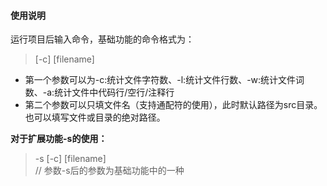 #### 使用说明
运行项目后输入命令，基础功能的命令格式为：
> [-c] [filename]

- 第一个参数可以为-c:统计文件字符数、-l:统计文件行数、-w:统计文件词数、-a:统计文件中代码行/空行/注释行
- 第二个参数可以只填文件名（支持通配符的使用），此时默认路径为src目录。也可以填写文件或目录的绝对路径。

**对于扩展功能-s的使用：**
> -s [-c] [filename]  
// 参数-s后的参数为基础功能中的一种